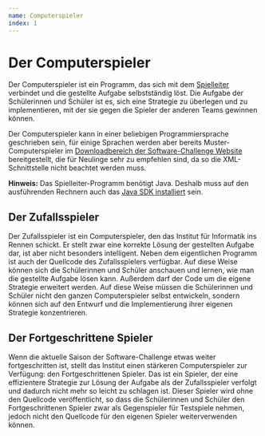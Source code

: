```yaml
---
name: Computerspieler
index: 1
---
```


# Der Computerspieler

Der Computerspieler ist ein Programm,
das sich mit dem [Spielleiter](/grundlagen/server) verbindet
und die gestellte Aufgabe selbstständig löst.
Die Aufgabe der Schülerinnen und Schüler ist es,
sich eine Strategie zu überlegen und zu implementieren,
mit der sie gegen die Spieler der anderen Teams gewinnen können.

Der Computerspieler kann in einer beliebigen Programmiersprache geschrieben sein,
für einige Sprachen werden aber bereits Muster-Computerspieler
im [Downloadbereich der Software-Challenge Website](https://software-challenge.de/dokumentation-und-material) bereitgestellt,
die für Neulinge sehr zu empfehlen sind,
da so die XML-Schnittstelle nicht beachtet werden muss.

**Hinweis:** Das Spielleiter-Programm benötigt Java.
Deshalb muss auf den ausführenden Rechnern
auch das [Java SDK installiert](/entwicklung/installation-von-java) sein.

## Der Zufallsspieler

Der Zufallsspieler ist ein Computerspieler, den das Institut für
Informatik ins Rennen schickt. Er stellt zwar eine korrekte Lösung der
gestellten Aufgabe dar, ist aber nicht besonders intelligent. Neben dem
eigentlichen Programm ist auch der Quellcode des Zufallsspielers
verfügbar. Auf diese Weise können sich die Schülerinnen und Schüler
anschauen und lernen, wie man die gestellte Aufgabe lösen kann. Außerdem
darf der Code um die eigene Strategie erweitert werden. Auf diese Weise
müssen die Schülerinnen und Schüler nicht den ganzen Computerspieler
selbst entwickeln, sondern können sich auf den Entwurf und die
Implementierung ihrer eigenen Strategie konzentrieren.

## Der Fortgeschrittene Spieler

Wenn die aktuelle Saison der Software-Challenge etwas weiter
fortgeschritten ist, stellt das Institut einen stärkeren Computerspieler
zur Verfügung: den Fortgeschrittenen Spieler. Das ist ein Spieler, der eine
effizientere Strategie zur Lösung der Aufgabe als der Zufallsspieler
verfolgt und dadurch nicht mehr so leicht zu schlagen ist. Dieser
Spieler wird ohne den Quellcode veröffentlicht, so dass die
Schülerinnen und Schüler den Fortgeschrittenen Spieler zwar als
Gegenspieler für Testspiele nehmen, jedoch nicht den Quellcode für den
eigenen Spieler weiterverwenden können.
